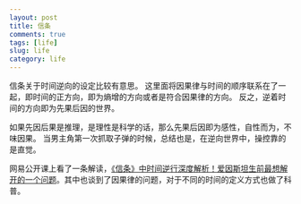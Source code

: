 ```yaml
---
layout: post
title: 信条
comments: true
tags: [life]
slug: life
category: life
---
```



信条关于时间逆向的设定比较有意思。
这里面将因果律与时间的顺序联系在了一起，即时间的正方向，即为熵增的方向或者是符合因果律的方向。
反之，逆着时间的方向即为先果后因的世界。

如果先因后果是推理，是理性是科学的话，那么先果后因即为感性，自性而为，不味因果。
当男主角第一次抓取子弹的时候，总结也是，在逆向世界中，操控靠的是直觉。

网易公开课上看了一条解读，<a href="https://open.163.com/newview/movie/free?pid=XFLI33N6S&mid=XFLI33N71">《信条》中时间逆行深度解析！爱因斯坦生前最想解开的一个问题</a>。其中也谈到了因果律的问题，对于不同的时间的定义方式也做了科普。



